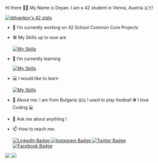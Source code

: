 Hi there 🙋‍♂️ My Name is Deyan. I am a 42 student in Venna, Austria 🇦🇹!

[![ddyankov's 42 stats](https://badge42.vercel.app/api/v2/clehax26100350fkzgj6s5oz9/stats?cursusId=21&coalitionId=255)](https://github.com/JaeSeoKim/badge42)

- 🔭 I’m currently working on 42 School Common Core Projects
- 🛠️ My Skills up to now are
 
  [![My Skills](https://skillicons.dev/icons?i=c,vscode,bash,vim,linux)](https://skillicons.dev)
- 🌱 I’m currently learning 
  
  [![My Skills](https://skillicons.dev/icons?i=c,cpp,py,blender)](https://skillicons.dev)
- 💻 I would like  to learn 
  
  [![My Skills](https://skillicons.dev/icons?i=js,react,threejs,unreal)](https://skillicons.dev)
- 🤖 About me: I am from Bulgaria 🇧🇬 I used to play football ⚽️ I love Coding 💻
- 💬 Ask me about anything !
- 📫 How to reach me: <div id="badges">
  <a href="https://www.linkedin.com/in/deyan-dyankov-53a73625a/">
    <img src="https://img.shields.io/badge/LinkedIn-blue?style=for-the-badge&logo=linkedin&logoColor=white" alt="LinkedIn Badge"/>
  </a>
  <a href="https://www.instagram.com/deyandyankov23/">
    <img src="https://img.shields.io/badge/Instagram-red?style=for-the-badge&logo=instagram&logoColor=white" alt="Instagram Badge"/>
  </a>
  <a href="https://twitter.com/ddyankov23">
    <img src="https://img.shields.io/badge/Twitter-blue?style=for-the-badge&logo=twitter&logoColor=white" alt="Twitter Badge"/>
  </a>
  <a href="https://www.facebook.com/ymcmmb/">
    <img src="https://img.shields.io/badge/Facebook-blue?style=for-the-badge&logo=facebook&logoColor=white" alt="Facebook Badge"/>
  </a>
</div>
<img src="https://github-readme-stats.vercel.app/api/top-langs?username=ddyankov28&layout=compact&theme=dark"/>
<img src="https://github-readme-stats.vercel.app/api?username=ddyankov28&show_icons=true&theme=dark"/>
